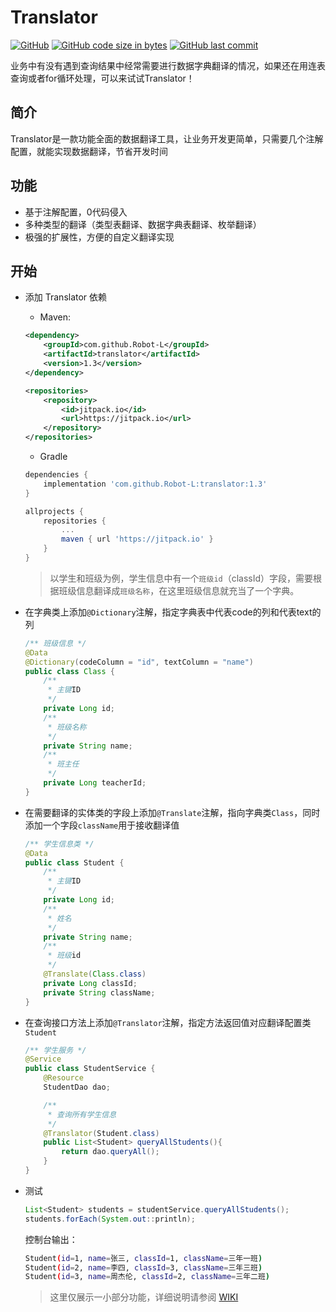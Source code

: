 # Translator
[![GitHub](https://img.shields.io/badge/license-MIT-green.svg)](http://opensource.org/licenses/MIT)
[![GitHub code size in bytes](https://img.shields.io/github/languages/code-size/Robot-L/translator)]()
[![GitHub last commit](https://img.shields.io/github/last-commit/Robot-L/translator?label=Last%20commit)]()

业务中有没有遇到查询结果中经常需要进行数据字典翻译的情况，如果还在用连表查询或者for循环处理，可以来试试Translator！



## 简介
Translator是一款功能全面的数据翻译工具，让业务开发更简单，只需要几个注解配置，就能实现数据翻译，节省开发时间

## 功能
* 基于注解配置，0代码侵入
* 多种类型的翻译（类型表翻译、数据字典表翻译、枚举翻译）
* 极强的扩展性，方便的自定义翻译实现

## 开始
* 添加 Translator 依赖

    * Maven:
    ```xml
    <dependency>
        <groupId>com.github.Robot-L</groupId>
        <artifactId>translator</artifactId>
        <version>1.3</version>
    </dependency>
    
    ```
    ```xml
    <repositories>
        <repository>
            <id>jitpack.io</id>
            <url>https://jitpack.io</url>
        </repository>
    </repositories>
    ```
    * Gradle
    ```groovy
    dependencies {
        implementation 'com.github.Robot-L:translator:1.3'
    }
    ```
    ```groovy
    allprojects {
        repositories {
            ...
            maven { url 'https://jitpack.io' }
        }
    }
    ```
  > 以学生和班级为例，学生信息中有一个`班级id`（classId）字段，需要根据班级信息翻译成`班级名称`，在这里班级信息就充当了一个字典。
* 在字典类上添加`@Dictionary`注解，指定字典表中代表code的列和代表text的列
  ```java
  /** 班级信息 */
  @Data
  @Dictionary(codeColumn = "id", textColumn = "name")
  public class Class {
      /**
       * 主键ID
       */
      private Long id;
      /**
       * 班级名称
       */
      private String name;
      /**
       * 班主任
       */
      private Long teacherId;
  }
  ```
  
* 在需要翻译的实体类的字段上添加`@Translate`注解，指向字典类`Class`，同时添加一个字段`className`用于接收翻译值
    ```java
    /** 学生信息类 */
    @Data
    public class Student {
        /**
         * 主键ID
         */
        private Long id;
        /**
         * 姓名
         */
        private String name;
        /**
         * 班级id
         */
        @Translate(Class.class)
        private Long classId;
        private String className;
    }
    ```
  
* 在查询接口方法上添加`@Translator`注解，指定方法返回值对应翻译配置类`Student`
  ```java
  /** 学生服务 */
  @Service
  public class StudentService {
      @Resource
      StudentDao dao;
  
      /**
       * 查询所有学生信息
       */
      @Translator(Student.class)
      public List<Student> queryAllStudents(){
          return dao.queryAll();
      } 
  }
  ```
  
* 测试
  ```java
  List<Student> students = studentService.queryAllStudents();
  students.forEach(System.out::println);
  ```
  控制台输出：
  
  ```sh
  Student(id=1, name=张三, classId=1, className=三年一班)
  Student(id=2, name=李四, classId=3, className=三年三班)
  Student(id=3, name=周杰伦, classId=2, className=三年二班)
  ```
  >这里仅展示一小部分功能，详细说明请参阅 [WIKI](https://github.com/Robot-L/translator/wiki)
  